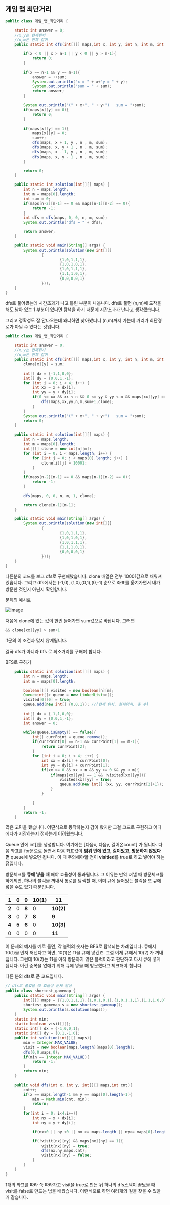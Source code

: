 ## 게임 맵 최단거리

```java
public class 게임_맵_최단거리 {

    static int answer = 0;
    //x,y는 현재위치
    //n,m은 전체 길이
    public static int dfs(int[][] maps,int x, int y, int n, int m, int sum){

        if(x < 0 || x > n-1 || y < 0 || y > m-1){
            return 0;
        }

        if(x == n-1 && y == m-1){
            answer = ++sum;
            System.out.println("x = " + x+"y = " + y);
            System.out.println("sum = " + sum);
            return answer;
        }

        System.out.println("(" + x+", " + y+")   sum = "+sum);
        if(maps[x][y] == 0){
            return 0;
        }

        if(maps[x][y] == 1){
            maps[x][y] = 0;
            sum++;
            dfs(maps, x + 1, y , n , m, sum);
            dfs(maps, x, y + 1 , n , m, sum);
            dfs(maps, x - 1, y , n , m, sum);
            dfs(maps, x, y - 1 , n , m, sum);
        }

        return 0;
    }

    public static int solution(int[][] maps) {
        int n = maps.length;
        int m = maps[0].length;
        int sum = 0;
        if(maps[n-2][m-1] == 0 && maps[n-1][m-2] == 0){
            return -1;
        }
        int dfs = dfs(maps, 0, 0, n, m, sum);
        System.out.println("dfs = " + dfs);

        return answer;
    }

    public static void main(String[] args) {
        System.out.println(solution(new int[][]
                {
                        {1,0,1,1,1},
                        {1,0,1,0,1},
                        {1,0,1,1,1},
                        {1,1,1,0,1},
                        {0,0,0,0,1}
                }));
    }
}

```

dfs로 풀어봤는데 시간초과가 나고 틀린 부분이 나옵니다. dfs로 풀면 (n,m)에 도착을 해도 남아 있는 1 부분이 있다면 탐색을 하기 때문에 시간초과가 난다고 생각했습니다.

그리고 정확성도 잘 안나오는데 왜냐하면 찾아봤더니 (n,m)까지 가는데 거리가 최단경로가 아닐 수 있다는 것입니다.

```java
public class 게임_맵_최단거리 {

    static int answer = 0;
    //x,y는 현재위치
    //n,m은 전체 길이
    public static int dfs(int[][] maps,int x, int y, int n, int m, int sum, int[][] clone){
        clone[x][y] = sum;

        int[] dx = {-1,1,0,0};
        int[] dy = {0,0,1,-1};
        for (int i = 0; i < 4; i++) {
            int xx = x + dx[i];
            int yy = y + dy[i];
            if(0 <= xx && xx < n && 0 <= yy & yy < m && maps[xx][yy] == 1 && clone[xx][yy] > sum+1){
                dfs(maps,xx,yy,n,m,sum+1,clone);
            }
        }
        System.out.println("(" + x+", " + y+")   sum = "+sum);
        return 0;
    }

    public static int solution(int[][] maps) {
        int n = maps.length;
        int m = maps[0].length;
        int[][] clone = new int[n][m];
        for (int i = 0; i < maps.length; i++) {
            for (int j = 0; j < maps[0].length; j++) {
                clone[i][j] = 10001;
            }
        }
        if(maps[n-2][m-1] == 0 && maps[n-1][m-2] == 0){
            return -1;
        }

        dfs(maps, 0, 0, n, m, 1, clone);

        return clone[n-1][m-1];
    }

    public static void main(String[] args) {
        System.out.println(solution(new int[][]
                {
                        {1,0,1,1,1},
                        {1,0,1,0,1},
                        {1,0,1,1,1},
                        {1,1,1,0,1},
                        {0,0,0,0,1}
                }));
    }
}

```

다른분의 코드를 보고 dfs로 구현해봤습니다. clone 배열은 전부 10001값으로 채워져 있습니다.  그리고 dfs에서는 (-1,0), (1,0),(0,1),(0,-1) 순으로 좌표를 옮겨가면서 내가 방문한 것인지 아닌지 확인합니다. 

문제의 예시로

![image](https://user-images.githubusercontent.com/65094518/173049714-a827636b-567b-46a1-b53f-702dce0bf4c7.png)

처음에 clone에 있는 값이 한번 들어가면 sum값으로 바뀝니다. 그러면 

```java
&& clone[xx][yy] > sum+1
```

if문의 이 조건과 맞지 않게됩니다.



결국 dfs가 아니라 bfs 로 최소거리를 구해야 합니다.

BFS로 구하기

```java
    public static int solution(int[][] maps) {
        int n = maps.length;
        int m = maps[0].length;

        boolean[][] visited = new boolean[n][m];
        Queue<int[]> queue = new LinkedList<>();
        visited[0][0] = true;
        queue.add(new int[] {0,0,1}); //{현재 위치, 현재위치, 총 수}

        int[] dx = {-1,1,0,0};
        int[] dy = {0,0,1,-1};
        int answer = 0;

        while(queue.isEmpty() == false){
            int[] currPoint = queue.remove();
            if(currPoint[0] == n-1 && currPoint[1] == m-1){
                return currPoint[2];
            }
            for (int i = 0; i < 4; i++) {
                int xx = dx[i] + currPoint[0];
                int yy = dy[i] + currPoint[1];
                if(xx >= 0 && xx < n && yy >= 0 && yy < m){
                    if(maps[xx][yy] == 1 && !visited[xx][yy]){
                        visited[xx][yy] = true;
                        queue.add(new int[] {xx, yy, currPoint[2]+1});
                    }
                }

            }
        }
        return -1;
    }

```

많은 고민을 했습니다. 어떤식으로 동작하는지 감이 왔지만 그걸 코드로 구현하고 어디에다가 저장하는지 정하는게 어려웠습니다.

Queue 안에 int[]를 생성합니다. 여기에는 [다음x, 다음y, 걸어온count] 가 됩니다. 다음 좌표를 for문으로 돌면서 다음 좌표값이 **범위 안에 있고, 길이있고, 방문하지 않았다면**  queue에 넣으면 됩니다. 이 때 주의해야할 점이 **visitied**를 true로 하고 넣어야 하는 점입니다. 

방문체크를 **큐에 넣을 때** 해야 효율성이 통과됩니다.
그 이유는 만약 꺼낼 때 방문체크를 하게되면, 하나의 블럭을 꺼내서 통로를 탐색할 때, 이미 큐에 들어있는 블럭을 또 큐에 넣을 수도 있기 때문입니다.

| **1** | 0     | **9** | **10(1)** | **11**    |
| ----- | ----- | ----- | --------- | --------- |
| **2** | 0     | **8** | 0         | **10(2)** |
| **3** | 0     | **7** | **8**     | **9**     |
| **4** | **5** | **6** | 0         | **10(3)** |
| 0     | 0     | 0     | 0         | **11**    |

이 문제의 예시를 예로 들면,
각 블럭의 숫자는 BFS로 탐색되는 차례입니다.
큐에서 10(1)을 먼저 꺼낸다고 하면, 10(1)은 11을 큐에 넣겠죠.
그럼 이제 큐에서 10(2) 가 꺼내집니다.
그런데 10(2)는 11을 아직 방문하지 않은 블럭이라고 판단하고 다시 큐에 넣게 됩니다.
이런 중복을 없애기 위해 큐에 넣을 때 방문했다고 체크해야 합니다.





다른 분의 dfs로 푼 코드입니다.

```java
// dfs로 풀었을 때 효율성 문제 발생
public class shortest_gamemap {
    public static void main(String[] args) {
        int[][] maps = {{1,0,1,1,1},{1,0,1,0,1},{1,0,1,1,1},{1,1,1,0,0},{0,0,0,0,1}};
        shortest_gamemap s = new shortest_gamemap();
        System.out.println(s.solution(maps));
    }
    static int min;
    static boolean visit[][];
    static int[] dx = {-1,0,0,1};
    static int[] dy = {0,1,-1,0};
    public int solution(int[][] maps){
        min = Integer.MAX_VALUE;
        visit = new boolean[maps.length][maps[0].length];
        dfs(0,0,maps,0);
        if(min == Integer.MAX_VALUE){
            return -1;
        }
        return min;
    }

    public void dfs(int x, int y, int[][] maps,int cnt){
        cnt++;
        if(x == maps.length-1 && y == maps[0].length-1){
            min = Math.min(cnt, min);
            return;
        }
        for(int i = 0; i<4;i++){
            int nx = x + dx[i];
            int ny = y + dy[i];

            if(nx<0 || ny <0 || nx >= maps.length || ny>= maps[0].length) continue;

            if(!visit[nx][ny] && maps[nx][ny] == 1){
                visit[nx][ny] = true;
                dfs(nx,ny,maps,cnt);
                visit[nx][ny] = false;
            }
        }
    }
}
```

1개의 좌표를 따라 쭉 따라가고 visit을 true로 만든 뒤 하나의 dfs스택이 끝났을 때 visit를 false로 만드는 법을 배웠습니다. 이런식으로 하면 여러개의 길을 찾을 수 있을거 같습니다.